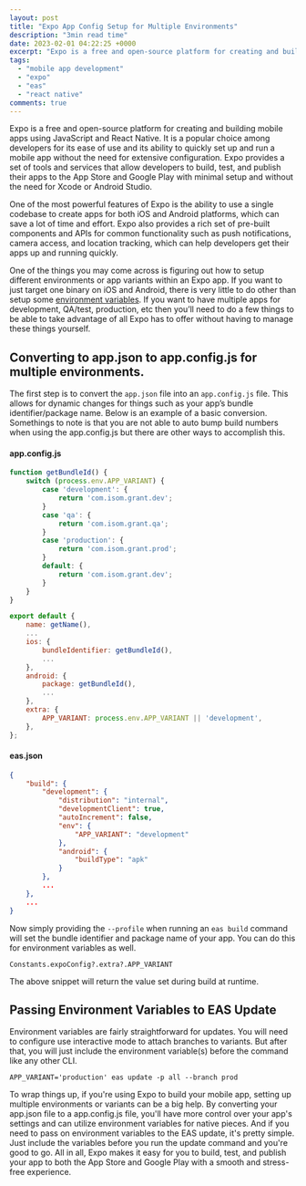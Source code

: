 ```yaml
---
layout: post
title: "Expo App Config Setup for Multiple Environments"
description: "3min read time"
date: 2023-02-01 04:22:25 +0000
excerpt: "Expo is a free and open-source platform for creating and building mobile apps using..."
tags:
  - "mobile app development"
  - "expo"
  - "eas"
  - "react native"
comments: true
---
```


Expo is a free and open-source platform for creating and building mobile apps using JavaScript and React Native. It is a popular choice among developers for its ease of use and its ability to quickly set up and run a mobile app without the need for extensive configuration. Expo provides a set of tools and services that allow developers to build, test, and publish their apps to the App Store and Google Play with minimal setup and without the need for Xcode or Android Studio.

One of the most powerful features of Expo is the ability to use a single codebase to create apps for both iOS and Android platforms, which can save a lot of time and effort. Expo also provides a rich set of pre-built components and APIs for common functionality such as push notifications, camera access, and location tracking, which can help developers get their apps up and running quickly.

One of the things you may come across is figuring out how to setup different environments or app variants within an Expo app. If you want to just target one binary on iOS and Android, there is very little to do other than setup some [environment variables](https://docs.expo.dev/guides/environment-variables/). If you want to have multiple apps for development, QA/test, production, etc then you’ll need to do a few things to be able to take advantage of all Expo has to offer without having to manage these things yourself.

## Converting to app.json to app.config.js for multiple environments.

The first step is to convert the `app.json` file into an `app.config.js` file. This allows for dynamic changes for things such as your app’s bundle identifier/package name. Below is an example of a basic conversion. Somethings to note is that you are not able to auto bump build numbers when using the app.config.js but there are other ways to accomplish this.

#### app.config.js

```javascript
function getBundleId() {
    switch (process.env.APP_VARIANT) {
        case 'development': {
            return 'com.isom.grant.dev';
        }
        case 'qa': {
            return 'com.isom.grant.qa';
        }
        case 'production': {
            return 'com.isom.grant.prod';
        }
        default: {
            return 'com.isom.grant.dev';
        }
    }
}

export default {
    name: getName(),
    ...
    ios: {
        bundleIdentifier: getBundleId(),
        ...
    },
    android: {
        package: getBundleId(),
        ...
    },
    extra: {
        APP_VARIANT: process.env.APP_VARIANT || 'development',
    },
};
```

#### eas.json

```json
{
    "build": {
        "development": {
            "distribution": "internal",
            "developmentClient": true,
            "autoIncrement": false,
            "env": {
                "APP_VARIANT": "development"
            },
            "android": {
                "buildType": "apk"
            }
        },
        ...
    },
    ...
}
```

Now simply providing the `--profile` when running an `eas build` command will set the bundle identifier and package name of your app. You can do this for environment variables as well.

    Constants.expoConfig?.extra?.APP_VARIANT

The above snippet will return the value set during build at runtime.

## Passing Environment Variables to EAS Update

Environment variables are fairly straightforward for updates. You will need to configure use interactive mode to attach branches to variants. But after that, you will just include the environment variable(s) before the command like any other CLI.

    APP_VARIANT='production' eas update -p all --branch prod

To wrap things up, if you're using Expo to build your mobile app, setting up multiple environments or variants can be a big help. By converting your app.json file to a app.config.js file, you'll have more control over your app's settings and can utilize environment variables for native pieces. And if you need to pass on environment variables to the EAS update, it's pretty simple. Just include the variables before you run the update command and you're good to go. All in all, Expo makes it easy for you to build, test, and publish your app to both the App Store and Google Play with a smooth and stress-free experience.
